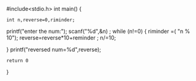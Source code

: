 #include<stdio.h>
int main()
{

	int n,reverse=0,riminder;
printf("enter the num:");
scanf("%d",&n)	;
while (n!=0)
{
	riminder =( "n % 10");
	reverse=reverse*10+reminder ;
	n/=10;
	
}
printf("reversed num=%d",reverse);
	
	return 0
}
